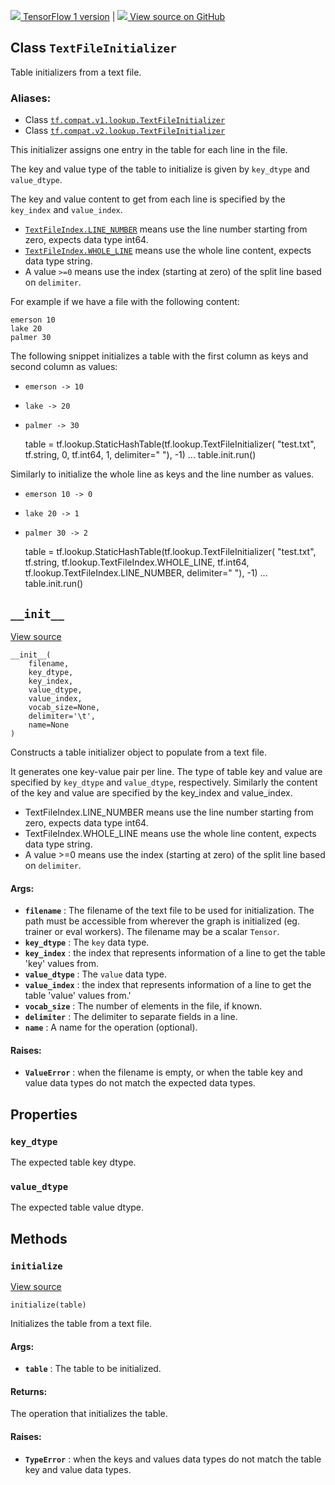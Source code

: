 [ ![](https://tensorflow.google.cn/images/tf_logo_32px.png) TensorFlow 1
version](/versions/r1.15/api_docs/python/tf/lookup/TextFileInitializer) |  [
![](https://tensorflow.google.cn/images/GitHub-Mark-32px.png) View source on
GitHub
](https://github.com/tensorflow/tensorflow/blob/r2.0/tensorflow/python/ops/lookup_ops.py#L497-L675)  
  
  
## Class `TextFileInitializer`

Table initializers from a text file.

### Aliases:

  * Class [`tf.compat.v1.lookup.TextFileInitializer`](/api_docs/python/tf/lookup/TextFileInitializer)
  * Class [`tf.compat.v2.lookup.TextFileInitializer`](/api_docs/python/tf/lookup/TextFileInitializer)

This initializer assigns one entry in the table for each line in the file.

The key and value type of the table to initialize is given by `key_dtype` and
`value_dtype`.

The key and value content to get from each line is specified by the
`key_index` and `value_index`.

  * [`TextFileIndex.LINE_NUMBER`](https://tensorflow.google.cn/api_docs/python/tf/lookup/TextFileIndex#LINE_NUMBER) means use the line number starting from zero, expects data type int64.
  * [`TextFileIndex.WHOLE_LINE`](https://tensorflow.google.cn/api_docs/python/tf/lookup/TextFileIndex#WHOLE_LINE) means use the whole line content, expects data type string.
  * A value `>=0` means use the index (starting at zero) of the split line based on `delimiter`.

For example if we have a file with the following content:

    
    
    emerson 10
    lake 20
    palmer 30
    

The following snippet initializes a table with the first column as keys and
second column as values:

  * `emerson -> 10`
  * `lake -> 20`
  * `palmer -> 30`

    
    
    table = tf.lookup.StaticHashTable(tf.lookup.TextFileInitializer(
        "test.txt", tf.string, 0, tf.int64, 1, delimiter=" "), -1)
    ...
    table.init.run()
    

Similarly to initialize the whole line as keys and the line number as values.

  * `emerson 10 -> 0`
  * `lake 20 -> 1`
  * `palmer 30 -> 2`

    
    
    table = tf.lookup.StaticHashTable(tf.lookup.TextFileInitializer(
        "test.txt", tf.string, tf.lookup.TextFileIndex.WHOLE_LINE,
        tf.int64, tf.lookup.TextFileIndex.LINE_NUMBER, delimiter=" "), -1)
    ...
    table.init.run()
    

## `__init__`

[View
source](https://github.com/tensorflow/tensorflow/blob/r2.0/tensorflow/python/ops/lookup_ops.py#L552-L632)

    
    
    __init__(
        filename,
        key_dtype,
        key_index,
        value_dtype,
        value_index,
        vocab_size=None,
        delimiter='\t',
        name=None
    )
    

Constructs a table initializer object to populate from a text file.

It generates one key-value pair per line. The type of table key and value are
specified by `key_dtype` and `value_dtype`, respectively. Similarly the
content of the key and value are specified by the key_index and value_index.

  * TextFileIndex.LINE_NUMBER means use the line number starting from zero, expects data type int64.
  * TextFileIndex.WHOLE_LINE means use the whole line content, expects data type string.
  * A value >=0 means use the index (starting at zero) of the split line based on `delimiter`.

#### Args:

  * **`filename`** : The filename of the text file to be used for initialization. The path must be accessible from wherever the graph is initialized (eg. trainer or eval workers). The filename may be a scalar `Tensor`.
  * **`key_dtype`** : The `key` data type.
  * **`key_index`** : the index that represents information of a line to get the table 'key' values from.
  * **`value_dtype`** : The `value` data type.
  * **`value_index`** : the index that represents information of a line to get the table 'value' values from.'
  * **`vocab_size`** : The number of elements in the file, if known.
  * **`delimiter`** : The delimiter to separate fields in a line.
  * **`name`** : A name for the operation (optional).

#### Raises:

  * **`ValueError`** : when the filename is empty, or when the table key and value data types do not match the expected data types.

## Properties

### `key_dtype`

The expected table key dtype.

### `value_dtype`

The expected table value dtype.

## Methods

### `initialize`

[View
source](https://github.com/tensorflow/tensorflow/blob/r2.0/tensorflow/python/ops/lookup_ops.py#L634-L660)

    
    
    initialize(table)
    

Initializes the table from a text file.

#### Args:

  * **`table`** : The table to be initialized.

#### Returns:

The operation that initializes the table.

#### Raises:

  * **`TypeError`** : when the keys and values data types do not match the table key and value data types.


